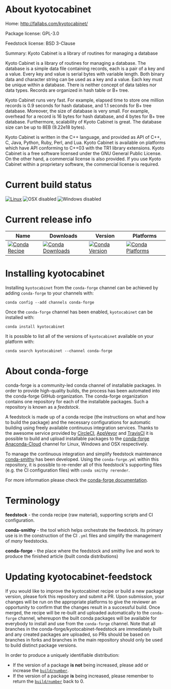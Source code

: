 About kyotocabinet
==================

Home: http://fallabs.com/kyotocabinet/

Package license: GPL-3.0

Feedstock license: BSD 3-Clause

Summary: Kyoto Cabinet is a library of routines for managing a database

Kyoto Cabinet is a library of routines for managing a database. The database is a simple data file containing
records, each is a pair of  a key and a value. Every key and value is serial bytes with variable length. Both binary
data and character string can be used as a key and a value. Each key must be unique within a database. There is
neither concept of data tables nor data types. Records are organized in hash table or B+ tree.

Kyoto Cabinet runs very fast. For example, elapsed time to store one million records is 0.9 seconds for hash
database, and 1.1 seconds for B+ tree database. Moreover, the size of database is very small. For example,
overhead for a record is 16 bytes for hash database, and 4 bytes for B+ tree database. Furthermore, scalability of
Kyoto Cabinet is great. The database size can be up to 8EB (9.22e18 bytes).

Kyoto Cabinet is written in the C++ language, and provided as API of C++, C, Java, Python, Ruby, Perl, and
Lua. Kyoto Cabinet is available on platforms which have API conforming to C++03 with the TR1 library
extensions. Kyoto Cabinet is a free software licensed under the GNU General Public License. On the other hand, a
commercial license is also provided. If you use Kyoto Cabinet within a proprietary software, the commercial
license is required.


Current build status
====================

[![Linux](https://img.shields.io/circleci/project/github/conda-forge/kyotocabinet-feedstock/master.svg?label=Linux)](https://circleci.com/gh/conda-forge/kyotocabinet-feedstock)
![OSX disabled](https://img.shields.io/badge/OSX-disabled-lightgrey.svg)
![Windows disabled](https://img.shields.io/badge/Windows-disabled-lightgrey.svg)

Current release info
====================

| Name | Downloads | Version | Platforms |
| --- | --- | --- | --- |
| [![Conda Recipe](https://img.shields.io/badge/recipe-kyotocabinet-green.svg)](https://anaconda.org/conda-forge/kyotocabinet) | [![Conda Downloads](https://img.shields.io/conda/dn/conda-forge/kyotocabinet.svg)](https://anaconda.org/conda-forge/kyotocabinet) | [![Conda Version](https://img.shields.io/conda/vn/conda-forge/kyotocabinet.svg)](https://anaconda.org/conda-forge/kyotocabinet) | [![Conda Platforms](https://img.shields.io/conda/pn/conda-forge/kyotocabinet.svg)](https://anaconda.org/conda-forge/kyotocabinet) |

Installing kyotocabinet
=======================

Installing `kyotocabinet` from the `conda-forge` channel can be achieved by adding `conda-forge` to your channels with:

```
conda config --add channels conda-forge
```

Once the `conda-forge` channel has been enabled, `kyotocabinet` can be installed with:

```
conda install kyotocabinet
```

It is possible to list all of the versions of `kyotocabinet` available on your platform with:

```
conda search kyotocabinet --channel conda-forge
```


About conda-forge
=================

conda-forge is a community-led conda channel of installable packages.
In order to provide high-quality builds, the process has been automated into the
conda-forge GitHub organization. The conda-forge organization contains one repository
for each of the installable packages. Such a repository is known as a *feedstock*.

A feedstock is made up of a conda recipe (the instructions on what and how to build
the package) and the necessary configurations for automatic building using freely
available continuous integration services. Thanks to the awesome service provided by
[CircleCI](https://circleci.com/), [AppVeyor](https://www.appveyor.com/)
and [TravisCI](https://travis-ci.org/) it is possible to build and upload installable
packages to the [conda-forge](https://anaconda.org/conda-forge)
[Anaconda-Cloud](https://anaconda.org/) channel for Linux, Windows and OSX respectively.

To manage the continuous integration and simplify feedstock maintenance
[conda-smithy](https://github.com/conda-forge/conda-smithy) has been developed.
Using the ``conda-forge.yml`` within this repository, it is possible to re-render all of
this feedstock's supporting files (e.g. the CI configuration files) with ``conda smithy rerender``.

For more information please check the [conda-forge documentation](https://conda-forge.org/docs/).

Terminology
===========

**feedstock** - the conda recipe (raw material), supporting scripts and CI configuration.

**conda-smithy** - the tool which helps orchestrate the feedstock.
                   Its primary use is in the construction of the CI ``.yml`` files
                   and simplify the management of *many* feedstocks.

**conda-forge** - the place where the feedstock and smithy live and work to
                  produce the finished article (built conda distributions)


Updating kyotocabinet-feedstock
===============================

If you would like to improve the kyotocabinet recipe or build a new
package version, please fork this repository and submit a PR. Upon submission,
your changes will be run on the appropriate platforms to give the reviewer an
opportunity to confirm that the changes result in a successful build. Once
merged, the recipe will be re-built and uploaded automatically to the
`conda-forge` channel, whereupon the built conda packages will be available for
everybody to install and use from the `conda-forge` channel.
Note that all branches in the conda-forge/kyotocabinet-feedstock are
immediately built and any created packages are uploaded, so PRs should be based
on branches in forks and branches in the main repository should only be used to
build distinct package versions.

In order to produce a uniquely identifiable distribution:
 * If the version of a package **is not** being increased, please add or increase
   the [``build/number``](https://conda.io/docs/user-guide/tasks/build-packages/define-metadata.html#build-number-and-string).
 * If the version of a package **is** being increased, please remember to return
   the [``build/number``](https://conda.io/docs/user-guide/tasks/build-packages/define-metadata.html#build-number-and-string)
   back to 0.
